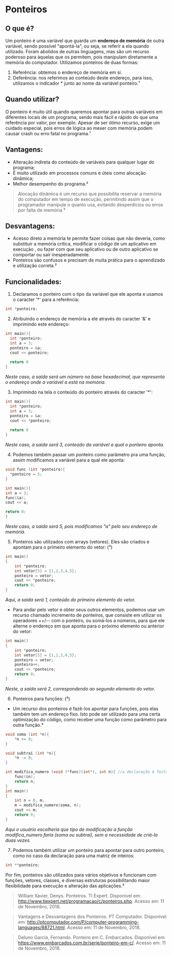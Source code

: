 # Ponteiros
## O que é?
  Um ponteiro é uma variável que guarda um **endereço de memória** de outra variável, sendo possível "apontá-la", ou seja, se referir a   ela quando utilizado. Foram abolidos de outras linguagens, mas são um recurso poderoso para àquelas que os permitem, pois manipulam diretamente a memória do computador.
  Utilizamos ponteiros de duas formas:
  1. Referência: obtemos o endereço de memória em si.
  2. Deferência: nos referimos ao conteúdo deste endereço, para isso, utilizamos o indicador * junto ao nome da variável ponteiro.¹
  
 ## Quando utilizar?
  O ponteiro é muito útil quando queremos apontar para outras variáveis em diferentes locais de um programa, sendo mais fácil e rápido do que uma referência por valor, por exemplo. 
  Apesar de ser ótimo recurso, exige um cuidado especial, pois erros de lógica ao mexer com memória podem causar crash ou erro fatal no programa.¹
## Vantagens:
- Alteração indireta do conteúdo de variáveis para qualquer lugar do programa;
- É muito utilizado em processos comuns e úteis como alocação dinâmica;
- Melhor desempenho do programa.²
> Alocação dinâmica é um recurso que possibilita reservar a memória do computador em tempo de execução, permitindo assim que o programador manipule o quanto usa, evitando desperdícios ou erros por falta de memória.³
## Desvantagens:
- Acesso direto a memória te permite fazer coisas que não deveria, como substituir a memória crítica, modificar o código de um aplicativo em execução , ou fazer com que seu aplicativo ou de outro aplicativo se comportar ou sair inesperadamente.
- Ponteiros são confusos e precisam de muita prática para o aprendizado e utilização correta.²

## Funcionalidades:
 1. Declaramos o ponteiro com o tipo da variável que ele aponta e usamos o caracter '*' para a referência:
 ```c++
 int *ponteiro;
```
2. Atribuindo o endereço de memória a ele através do caracter '&' e imprimindo este endereço:
```c++
int main(){
  int *ponteiro;
  int a = 3;
  ponteiro = &a;
  cout << ponteiro;
  
  return 0
}
```
*Neste caso, a saída será um número na base hexadecimal, que representa o endereço onde a variável a está na memória.*

3. Imprimindo na tela o conteúdo do ponteiro através do caracter '*':
```c++
int main(){
  int *ponteiro;
  int a = 3;
  ponteiro = &a;
  cout << *ponteiro;
  
  return 0
}
```
*Neste caso, a saída será 3, conteúdo da variável a qual o ponteiro aponta.*

4. Podemos também passar um ponteiro como parâmetro pra uma função, assim modificamos a variável para a qual ele aponta:
```c++
void func (int *ponteiro){ 
  *ponteiro = 5;
}

int main(){ 
int a = 3;
func(&a);
cout << a;

return 0;
}
```
*Neste caso, a saída será 5, pois modificamos "a" pelo seu endereço de memória.*

5. Ponteiros são utilizados com arrays (vetores). Eles são criados e apontam para o primeiro elemento do vetor: (³)
```c++
int main()
{
    int *ponteiro;
    int vetor[5] = {1,2,3,4,5};
    ponteiro = vetor;
    cout << *ponteiro;
    return 0;
}
```
*Aqui, a saída será 1, conteúdo do primeiro elemento do vetor.*

- Para andar pelo vetor e obter seus outros elementos, podemos usar um recurso chamado incremento de ponteiros, que consiste em utilizar os operadores ++/-- com o ponteiro, ou somá-los a números, para que ele alterne o endereço em que aponta para o próximo elemento ou anterior do vetor:
```c++
int main()
{
    int *ponteiro;
    int vetor[5] = {1,2,3,4,5};
    ponteiro = vetor;
    ponteiro++;
    cout << *ponteiro;
    return 0;
}
```
*Neste, a saída será 2, correspondendo ao segundo elemento do vetor.*

6. Ponteiros para funções: (³)
- Um recurso dos ponteiros é fazê-los apontar para funções, pois elas também tem um endereço fixo. Isto pode ser utilizado para uma certa optimização do código, como receber uma função como parâmetro para outra função.*
```c++
void soma (int *n){
    *n += 8;
}

void subtrai (int *n){
    *n -= 8;
}

int modifica_numero (void (*func)(int*), int n){ //a declaração é feita através do (tipo_da_função (*ponteiro)(tipo_do_parâmetro))
    func(&n);
    return n;
}
int main()
{
    int n = 0, m;
    m = modifica_numero(soma, n);
    cout << m;
    return 0;
}
```
*Aqui o usuário escolheria que tipo de modificação a função modifica_numero faria (soma ou subtrai), sem a necessidade de criá-la duas vezes.*

7. Podemos também utilizar um ponteiro para apontar para outro ponteiro, como no caso da declaração para uma matriz de inteiros:
```c++
int **ponteiro;
```
Por fim, ponteiros são utilizados para vários objetivos e funcionam com funções, vetores, classes, e diversas estruturas possibilitando maior flexibilidade para execução e alteração das aplicações.³

> William Xavier, Denys. Ponteiros. TI Expert. Disponível em: <http://www.tiexpert.net/programacao/c/ponteiros.php>. Acesso em: 11 de Novembro, 2018.

> Vantagens e Desvantagens dos Ponteiros. PT Computador. Disponível em: <http://ptcomputador.com/P/computer-programming-languages/88721.html>. Acesso em: 11 de Novembro, 2018.

> Deluno Garcia, Fernando. Ponteiro em C. Embarcados. Disponível em: <https://www.embarcados.com.br/serie/ponteiro-em-c/>. Acesso em: 11 de Novembro, 2018.

